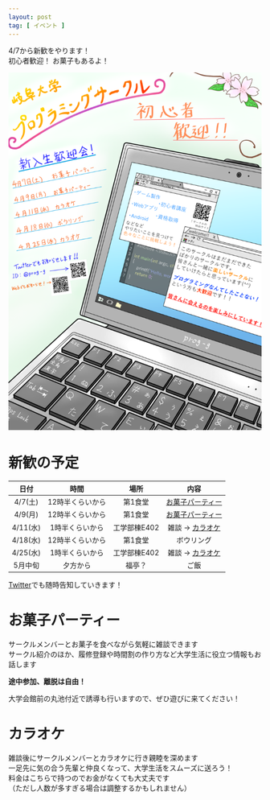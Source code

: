 ```yaml
---
layout: post
tag: [ イベント ]
---
```


4/7から新歓をやります！  
初心者歓迎！ お菓子もあるよ！

![新歓のチラシ](/assets/2018/新歓のチラシ.png)

# 新歓の予定

| 日付 | 時間 | 場所 | 内容 |
|:-:|:-:|:-:|:-:|
| 4/7(土) | 12時半くらいから | 第1食堂 | [お菓子パーティー](#お菓子パーティー) |
| 4/9(月) | 12時半くらいから | 第1食堂 | [お菓子パーティー](#お菓子パーティー) |
| 4/11(水) | 1時半くらいから | 工学部棟E402 | 雑談 → [カラオケ](#カラオケ) |
| 4/18(水) | 12時半くらいから | 第1食堂 | ボウリング |
| 4/25(水) | 1時半くらいから | 工学部棟E402 | 雑談 → [カラオケ](#カラオケ) |
| 5月中旬 | 夕方から | 福亭？ | ご飯 |

[Twitter](https://twitter.com/prog_g)でも随時告知していきます！


# お菓子パーティー
サークルメンバーとお菓子を食べながら気軽に雑談できます  
サークル紹介のほか、履修登録や時間割の作り方など大学生活に役立つ情報もお話します

**途中参加、離脱は自由！**

大学会館前の丸池付近で誘導も行いますので、ぜひ遊びに来てください！


# カラオケ
雑談後にサークルメンバーとカラオケに行き親睦を深めます  
一足先に気の合う先輩と仲良くなって、大学生活をスムーズに送ろう！  
料金はこちらで持つのでお金がなくても大丈夫です  
（ただし人数が多すぎる場合は調整するかもしれません）

